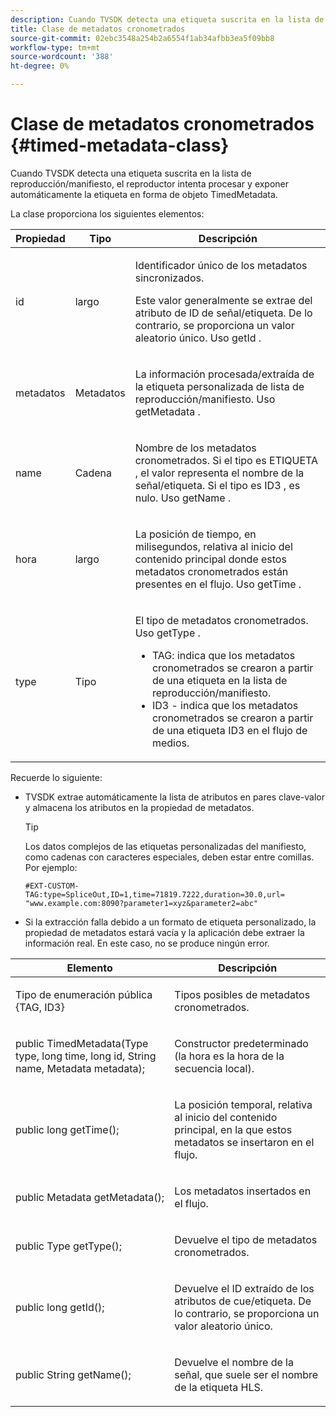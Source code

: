 ```yaml
---
description: Cuando TVSDK detecta una etiqueta suscrita en la lista de reproducción/manifiesto, el reproductor intenta procesar y exponer automáticamente la etiqueta en forma de objeto TimedMetadata.
title: Clase de metadatos cronometrados
source-git-commit: 02ebc3548a254b2a6554f1ab34afbb3ea5f09bb8
workflow-type: tm+mt
source-wordcount: '388'
ht-degree: 0%

---
```


# Clase de metadatos cronometrados {#timed-metadata-class}

Cuando TVSDK detecta una etiqueta suscrita en la lista de reproducción/manifiesto, el reproductor intenta procesar y exponer automáticamente la etiqueta en forma de objeto TimedMetadata.

La clase proporciona los siguientes elementos:

<table id="table_FFC56AC5B1E04DA99C9309C0223ABA90"> 
 <thead> 
  <tr> 
   <th colname="col1" class="entry"> Propiedad </th> 
   <th colname="col02" class="entry"> Tipo </th> 
   <th colname="col2" class="entry"> Descripción </th> 
  </tr> 
 </thead>
 <tbody> 
  <tr> 
   <td colname="col1"> <span class="codeph"> id </span> </td> 
   <td colname="col02"> largo </td> 
   <td colname="col2"> <p>Identificador único de los metadatos sincronizados. </p> <p>Este valor generalmente se extrae del atributo de ID de señal/etiqueta. De lo contrario, se proporciona un valor aleatorio único. Uso <span class="codeph"> getId </span>. </p> </td> 
  </tr> 
  <tr> 
   <td colname="col1"> <span class="codeph"> metadatos </span> </td> 
   <td colname="col02"> Metadatos </td> 
   <td colname="col2"> <p>La información procesada/extraída de la etiqueta personalizada de lista de reproducción/manifiesto. Uso <span class="codeph"> getMetadata </span>. </p> </td> 
  </tr> 
  <tr> 
   <td colname="col1"> <span class="codeph"> name </span> </td> 
   <td colname="col02"> Cadena </td> 
   <td colname="col2"> <p>Nombre de los metadatos cronometrados. Si el tipo es <span class="codeph"> ETIQUETA </span>, el valor representa el nombre de la señal/etiqueta. Si el tipo es <span class="codeph"> ID3 </span>, es nulo. Uso <span class="codeph"> getName </span>. </p> </td> 
  </tr> 
  <tr> 
   <td colname="col1"> <span class="codeph"> hora </span> </td> 
   <td colname="col02"> largo </td> 
   <td colname="col2"> <p>La posición de tiempo, en milisegundos, relativa al inicio del contenido principal donde estos metadatos cronometrados están presentes en el flujo. Uso <span class="codeph"> getTime </span>. </p> </td> 
  </tr> 
  <tr> 
   <td colname="col1"> <span class="codeph"> type </span> </td> 
   <td colname="col02"> Tipo </td> 
   <td colname="col2"> <p>El tipo de metadatos cronometrados. Uso <span class="codeph"> getType </span>. 
     <ul id="ul_70FBFB33E9F846D8B38592560CCE9560"> 
      <li id="li_739D30561BFB4D9B97DF212E4880BA2C">TAG: indica que los metadatos cronometrados se crearon a partir de una etiqueta en la lista de reproducción/manifiesto. </li> 
      <li id="li_E785E1DEF1CC4D9DBE7764E5D05EFAFC">ID3 - indica que los metadatos cronometrados se crearon a partir de una etiqueta ID3 en el flujo de medios. </li> 
     </ul> </p> </td> 
  </tr> 
 </tbody> 
</table>

<!--<a id="section_737CC47997F74F80A3C5C6171ADE120E"></a>-->

Recuerde lo siguiente:

* TVSDK extrae automáticamente la lista de atributos en pares clave-valor y almacena los atributos en la propiedad de metadatos.

  >[!TIP]
  >
  >Los datos complejos de las etiquetas personalizadas del manifiesto, como cadenas con caracteres especiales, deben estar entre comillas. Por ejemplo:
  >
  >```
  >#EXT-CUSTOM-TAG:type=SpliceOut,ID=1,time=71819.7222,duration=30.0,url= 
  >"www.example.com:8090?parameter1=xyz&parameter2=abc"
  >```
  >

* Si la extracción falla debido a un formato de etiqueta personalizado, la propiedad de metadatos estará vacía y la aplicación debe extraer la información real. En este caso, no se produce ningún error.

<table id="table_1BAE98BF23F641A3A5709EBE37B327F6"> 
 <thead> 
  <tr> 
   <th colname="col1" class="entry"> Elemento </th> 
   <th colname="col2" class="entry"> Descripción </th> 
  </tr> 
 </thead>
 <tbody> 
  <tr> 
   <td colname="col1"> <span class="codeph"> Tipo de enumeración pública {TAG, ID3} </span> </td> 
   <td colname="col2"> <p>Tipos posibles de metadatos cronometrados. </p> </td> 
  </tr> 
  <tr> 
   <td colname="col1"> <span class="codeph"> public TimedMetadata(Type type, long time, long id, String name, Metadata metadata); </span> </td> 
   <td colname="col2"> <p>Constructor predeterminado (la hora es la hora de la secuencia local). </p> </td> 
  </tr> 
  <tr> 
   <td colname="col1"> <span class="codeph"> public long getTime(); </span> </td> 
   <td colname="col2"> <p>La posición temporal, relativa al inicio del contenido principal, en la que estos metadatos se insertaron en el flujo. </p> </td> 
  </tr> 
  <tr> 
   <td colname="col1"> <span class="codeph"> public Metadata getMetadata(); </span> </td> 
   <td colname="col2"> <p>Los metadatos insertados en el flujo. </p> </td> 
  </tr> 
  <tr> 
   <td colname="col1"> <span class="codeph"> public Type getType(); </span> </td> 
   <td colname="col2"> <p>Devuelve el tipo de metadatos cronometrados. </p> </td> 
  </tr> 
  <tr> 
   <td colname="col1"> <span class="codeph"> public long getId(); </span> </td> 
   <td colname="col2"> <p>Devuelve el ID extraído de los atributos de cue/etiqueta. De lo contrario, se proporciona un valor aleatorio único. </p> </td> 
  </tr> 
  <tr> 
   <td colname="col1"> <span class="codeph"> public String getName(); </span> </td> 
   <td colname="col2"> <p>Devuelve el nombre de la señal, que suele ser el nombre de la etiqueta HLS. </p> </td> 
  </tr> 
 </tbody> 
</table>
